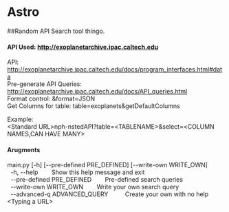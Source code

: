 # Astro
##Random API Search tool thingo. 

#### API Used: http://exoplanetarchive.ipac.caltech.edu
API:                        http://exoplanetarchive.ipac.caltech.edu/docs/program_interfaces.html#data<br>
Pre-generate API Queries:   http://exoplanetarchive.ipac.caltech.edu/docs/API_queries.html<br>
Format control:             &format=JSON<br>
Get Columns for table:      table=exoplanets&getDefaultColumns<br>


Example:<br>
    \<Standard URL\>nph-nstedAPI?table=\<TABLENAME\>&select=\<COLUMN NAMES,CAN HAVE MANY\><br>
    
    
#### Arugments
main.py [-h] [--pre-defined PRE_DEFINED] [--write-own WRITE_OWN]<br>
&nbsp;&nbsp;-h, --help &nbsp;&nbsp;&nbsp;&nbsp;&nbsp;&nbsp;  Show this help message and exit<br>
&nbsp;&nbsp;--pre-defined PRE_DEFINED &nbsp;&nbsp;&nbsp;&nbsp;&nbsp;&nbsp;  Pre-defined search queries<br>
&nbsp;&nbsp;--write-own WRITE_OWN &nbsp;&nbsp;&nbsp;&nbsp;&nbsp;&nbsp;  Write your own search query<br>
&nbsp;&nbsp;--advanced-q ADVANCED_QUERY &nbsp;&nbsp;&nbsp;&nbsp;&nbsp;&nbsp;&nbsp;&nbsp;  Create your own with no help 
\<Typing a URL\><br> 
